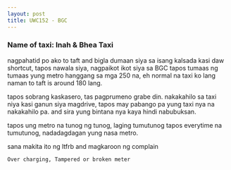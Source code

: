 ```yaml
---
layout: post
title: UWC152 - BGC
---
```


### Name of taxi: Inah & Bhea Taxi

nagpahatid po ako to taft and bigla dumaan siya sa isang kalsada kasi daw shortcut, tapos nawala siya, nagpaikot ikot siya sa BGC tapos tumaas ng tumaas yung metro hanggang sa mga 250 na, eh normal na taxi ko lang naman to taft is around 180 lang. 

tapos sobrang kaskasero, tas pagprumeno grabe din. nakakahilo sa taxi niya kasi ganun siya magdrive, tapos may pabango pa yung taxi nya na nakakahilo pa. and sira yung bintana nya kaya hindi nabubuksan. 

tapos ung metro na tunog ng tunog, laging tumutunog tapos everytime na tumutunog, nadadagdagan yung nasa metro. 

sana makita ito ng ltfrb and magkaroon ng complain

```Over charging, Tampered or broken meter```
